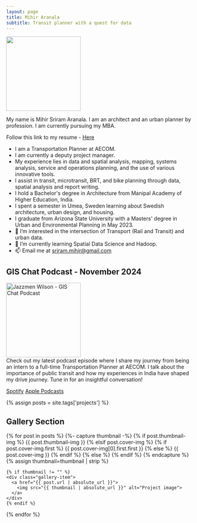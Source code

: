 ```yaml
---
layout: page
title: Mihir Aranala
subtitle: Transit planner with a quest for data
---
```


<img src="https://media.licdn.com/dms/image/v2/D5603AQHgpN7dYiHc2w/profile-displayphoto-shrink_800_800/B56ZZFNTbbGQAc-/0/1744917837883?e=1752710400&v=beta&t=r7SRdBbkhH94TnZFeB0LLiVxNkNhJoj7TkOzQL5hoyU" width="200">

My name is Mihir Sriram Aranala. I am an architect and an urban planner by profession. I am currently pursuing my MBA.

Follow this link to my resume - <a class="link-text" href="Resume Mihir Aranala April 2024.pdf"> Here </a>


- I am a Transportation Planner at AECOM.
- I am currently a deputy project manager.
- My experience lies in data and spatial analysis, mapping, systems analysis, service and operations planning, and the use of various innovative tools.
- I assist in transit, microtransit, BRT, and bike planning through data, spatial analysis and report writing.
- I hold a Bachelor's degree in Architecture from Manipal Academy of Higher Education, India.
- I spent a semester in Umea, Sweden learning about Swedish architecture, urban design, and housing.
- I graduate from Arizona State University with a Masters' degree in Urban and Environmental Planning in May 2023.
- 👀 I’m interested in the intersection of Transport (Rail and Transit) and urban data.
- 🌱 I’m currently learning Spatial Data Science and Hadoop.
- 📫 Email me at sriram.mihir@gmail.com


## GIS Chat Podcast - November 2024

<img src="https://www.buzzsprout.com/rails/active_storage/representations/redirect/eyJfcmFpbHMiOnsibWVzc2FnZSI6IkJBaHBCSGJOc0FVPSIsImV4cCI6bnVsbCwicHVyIjoiYmxvYl9pZCJ9fQ==--418e44dea1dfa1833563662af194b12e77877435/eyJfcmFpbHMiOnsibWVzc2FnZSI6IkJBaDdDVG9MWm05eWJXRjBPZ2hxY0djNkUzSmxjMmw2WlY5MGIxOW1hV3hzV3docEFsZ0NhUUpZQW5zR09nbGpjbTl3T2d0alpXNTBjbVU2Q25OaGRtVnlld1k2REhGMVlXeHBkSGxwUVRvUVkyOXNiM1Z5YzNCaFkyVkpJZ2x6Y21kaUJqb0dSVlE9IiwiZXhwIjpudWxsLCJwdXIiOiJ2YXJpYXRpb24ifX0=--1924d851274c06c8fa0acdfeffb43489fc4a7fcc/1.jpg" alt="Jazzmen Wilson - GIS Chat Podcast" width="200"/> <br>
Check out my latest podcast episode where I share my journey from being an intern to a full-time Transportation Planner at AECOM. I talk about the importance of public transit and how my experiences in India have shaped my drive journey. Tune in for an insightful conversation!

<a class="link-text" href="https://open.spotify.com/episode/0GOUR0gQFtYmXB2iquE971"> Spotify</a>
<a class="link-text" href="https://podcasts.apple.com/us/podcast/mihir-aranala/id1712968933?i=1000675874793">Apple Podcasts</a>


{% assign posts = site.tags['projects'] %}

## Gallery Section

<div class="gallery">
  {% for post in posts %}
    {%- capture thumbnail -%}
      {% if post.thumbnail-img %}
        {{ post.thumbnail-img }}
      {% elsif post.cover-img %}
        {% if post.cover-img.first %}
          {{ post.cover-img[0].first.first }}
        {% else %}
          {{ post.cover-img }}
        {% endif %}
      {% else %}
      {% endif %}
    {% endcapture %}
    {% assign thumbnail=thumbnail | strip %}

    {% if thumbnail != "" %}
    <div class="gallery-item">
      <a href="{{ post.url | absolute_url }}">
        <img src="{{ thumbnail | absolute_url }}" alt="Project image">
      </a>
    </div>
    {% endif %}
  {% endfor %}
</div>